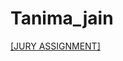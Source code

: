 # Tanima_jain


[[JURY ASSIGNMENT]](https://nift-web-design-delhi.github.io/Tanima_jain/Assignment_3/home.html)
